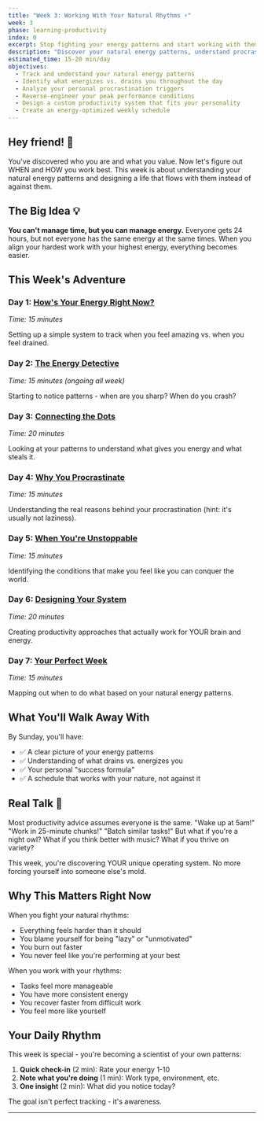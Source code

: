 ```yaml
---
title: "Week 3: Working With Your Natural Rhythms ⚡"
week: 3
phase: learning-productivity
index: 0
excerpt: Stop fighting your energy patterns and start working with them
description: "Discover your natural energy patterns, understand procrastination triggers, and design a productivity system that works with your rhythms instead of against them."
estimated_time: 15-20 min/day
objectives:
  - Track and understand your natural energy patterns
  - Identify what energizes vs. drains you throughout the day
  - Analyze your personal procrastination triggers
  - Reverse-engineer your peak performance conditions
  - Design a custom productivity system that fits your personality
  - Create an energy-optimized weekly schedule
---
```


## Hey friend! 👋

You've discovered who you are and what you value. Now let's figure out WHEN and HOW you work best. This week is about understanding your natural energy patterns and designing a life that flows with them instead of against them.

## The Big Idea 💡

**You can't manage time, but you can manage energy.** Everyone gets 24 hours, but not everyone has the same energy at the same times. When you align your hardest work with your highest energy, everything becomes easier.

## This Week's Adventure

### Day 1: [How's Your Energy Right Now?](./01-energy-audit)
*Time: 15 minutes*

Setting up a simple system to track when you feel amazing vs. when you feel drained.

### Day 2: [The Energy Detective](./02-daily-tracking)
*Time: 15 minutes (ongoing all week)*

Starting to notice patterns - when are you sharp? When do you crash?

### Day 3: [Connecting the Dots](./03-pattern-recognition)
*Time: 20 minutes*

Looking at your patterns to understand what gives you energy and what steals it.

### Day 4: [Why You Procrastinate](./04-procrastination-analysis)
*Time: 15 minutes*

Understanding the real reasons behind your procrastination (hint: it's usually not laziness).

### Day 5: [When You're Unstoppable](./05-success-patterns)
*Time: 15 minutes*

Identifying the conditions that make you feel like you can conquer the world.

### Day 6: [Designing Your System](./06-productivity-design)
*Time: 20 minutes*

Creating productivity approaches that actually work for YOUR brain and energy.

### Day 7: [Your Perfect Week](./07-ideal-schedule)
*Time: 15 minutes*

Mapping out when to do what based on your natural energy patterns.

## What You'll Walk Away With

By Sunday, you'll have:
- ✅ A clear picture of your energy patterns
- ✅ Understanding of what drains vs. energizes you
- ✅ Your personal "success formula"
- ✅ A schedule that works with your nature, not against it

## Real Talk 💬

Most productivity advice assumes everyone is the same. "Wake up at 5am!" "Work in 25-minute chunks!" "Batch similar tasks!" But what if you're a night owl? What if you think better with music? What if you thrive on variety?

This week, you're discovering YOUR unique operating system. No more forcing yourself into someone else's mold.

## Why This Matters Right Now

When you fight your natural rhythms:
- Everything feels harder than it should
- You blame yourself for being "lazy" or "unmotivated"  
- You burn out faster
- You never feel like you're performing at your best

When you work with your rhythms:
- Tasks feel more manageable
- You have more consistent energy
- You recover faster from difficult work
- You feel more like yourself

## Your Daily Rhythm

This week is special - you're becoming a scientist of your own patterns:

1. **Quick check-in** (2 min): Rate your energy 1-10
2. **Note what you're doing** (1 min): Work type, environment, etc.
3. **One insight** (2 min): What did you notice today?

The goal isn't perfect tracking - it's awareness.

---
